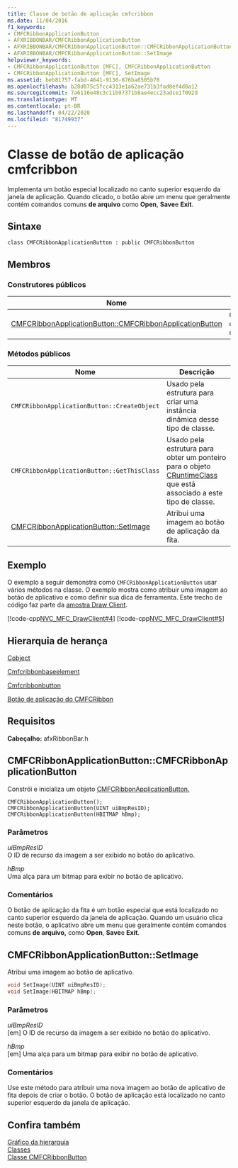 ```yaml
---
title: Classe de botão de aplicação cmfcribbon
ms.date: 11/04/2016
f1_keywords:
- CMFCRibbonApplicationButton
- AFXRIBBONBAR/CMFCRibbonApplicationButton
- AFXRIBBONBAR/CMFCRibbonApplicationButton::CMFCRibbonApplicationButton
- AFXRIBBONBAR/CMFCRibbonApplicationButton::SetImage
helpviewer_keywords:
- CMFCRibbonApplicationButton [MFC], CMFCRibbonApplicationButton
- CMFCRibbonApplicationButton [MFC], SetImage
ms.assetid: beb81757-fabd-4641-9130-876ba8505b78
ms.openlocfilehash: b28d075c5fcc4313e1a62ae731b3fad8ef4d8a12
ms.sourcegitcommit: 7a6116e48c3c11b97371b8ae4ecc23adce1f092d
ms.translationtype: MT
ms.contentlocale: pt-BR
ms.lasthandoff: 04/22/2020
ms.locfileid: "81749937"
---
```

# <a name="cmfcribbonapplicationbutton-class"></a>Classe de botão de aplicação cmfcribbon

Implementa um botão especial localizado no canto superior esquerdo da janela de aplicação. Quando clicado, o botão abre um menu que geralmente contém comandos comuns **de arquivo** como **Open**, **Save**e **Exit**.

## <a name="syntax"></a>Sintaxe

```
class CMFCRibbonApplicationButton : public CMFCRibbonButton
```

## <a name="members"></a>Membros

### <a name="public-constructors"></a>Construtores públicos

|Nome|Descrição|
|----------|-----------------|
|[CMFCRibbonApplicationButton::CMFCRibbonApplicationButton](#cmfcribbonapplicationbutton)|Constrói e inicializa um objeto `CMFCRibbonApplicationButton`.|

### <a name="public-methods"></a>Métodos públicos

|Nome|Descrição|
|----------|-----------------|
|`CMFCRibbonApplicationButton::CreateObject`|Usado pela estrutura para criar uma instância dinâmica desse tipo de classe.|
|`CMFCRibbonApplicationButton::GetThisClass`|Usado pela estrutura para obter um ponteiro para o objeto [CRuntimeClass](../../mfc/reference/cruntimeclass-structure.md) que está associado a este tipo de classe.|
|[CMFCRibbonApplicationButton::SetImage](#setimage)|Atribui uma imagem ao botão de aplicação da fita.|

## <a name="example"></a>Exemplo

O exemplo a seguir demonstra como `CMFCRibbonApplicationButton` usar vários métodos na classe. O exemplo mostra como atribuir uma imagem ao botão de aplicativo e como definir sua dica de ferramenta. Este trecho de código faz parte da [amostra Draw Client](../../overview/visual-cpp-samples.md).

[!code-cpp[NVC_MFC_DrawClient#4](../../mfc/reference/codesnippet/cpp/cmfcribbonapplicationbutton-class_1.h)]
[!code-cpp[NVC_MFC_DrawClient#5](../../mfc/reference/codesnippet/cpp/cmfcribbonapplicationbutton-class_2.cpp)]

## <a name="inheritance-hierarchy"></a>Hierarquia de herança

[Cobject](../../mfc/reference/cobject-class.md)

[Cmfcribbonbaseelement](../../mfc/reference/cmfcribbonbaseelement-class.md)

[Cmfcribbonbutton](../../mfc/reference/cmfcribbonbutton-class.md)

[Botão de aplicação do CMFCRibbon](../../mfc/reference/cmfcribbonapplicationbutton-class.md)

## <a name="requirements"></a>Requisitos

**Cabeçalho:** afxRibbonBar.h

## <a name="cmfcribbonapplicationbuttoncmfcribbonapplicationbutton"></a><a name="cmfcribbonapplicationbutton"></a>CMFCRibbonApplicationButton::CMFCRibbonApplicationButton

Constrói e inicializa um objeto [CMFCRibbonApplicationButton.](../../mfc/reference/cmfcribbonapplicationbutton-class.md)

```
CMFCRibbonApplicationButton();
CMFCRibbonApplicationButton(UINT uiBmpResID);
CMFCRibbonApplicationButton(HBITMAP hBmp);
```

### <a name="parameters"></a>Parâmetros

*uiBmpResID*<br/>
O ID de recurso da imagem a ser exibido no botão do aplicativo.

*hBmp*<br/>
Uma alça para um bitmap para exibir no botão de aplicativo.

### <a name="remarks"></a>Comentários

O botão de aplicação da fita é um botão especial que está localizado no canto superior esquerdo da janela de aplicação. Quando um usuário clica neste botão, o aplicativo abre um menu que geralmente contém comandos comuns **de arquivo,** como **Open**, **Save**e **Exit**.

## <a name="cmfcribbonapplicationbuttonsetimage"></a><a name="setimage"></a>CMFCRibbonApplicationButton::SetImage

Atribui uma imagem ao botão de aplicativo.

```cpp
void SetImage(UINT uiBmpResID);
void SetImage(HBITMAP hBmp);
```

### <a name="parameters"></a>Parâmetros

*uiBmpResID*<br/>
[em] O ID de recurso da imagem a ser exibido no botão do aplicativo.

*hBmp*<br/>
[em] Uma alça para um bitmap para exibir no botão de aplicativo.

### <a name="remarks"></a>Comentários

Use este método para atribuir uma nova imagem ao botão de aplicativo de fita depois de criar o botão. O botão de aplicação está localizado no canto superior esquerdo da janela de aplicação.

## <a name="see-also"></a>Confira também

[Gráfico da hierarquia](../../mfc/hierarchy-chart.md)<br/>
[Classes](../../mfc/reference/mfc-classes.md)<br/>
[Classe CMFCRibbonButton](../../mfc/reference/cmfcribbonbutton-class.md)

